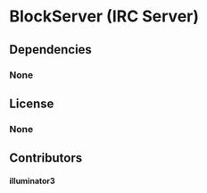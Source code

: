 # BlockServer (IRC Server)

## Dependencies

### None

## License

### None

## Contributors

#### illuminator3

